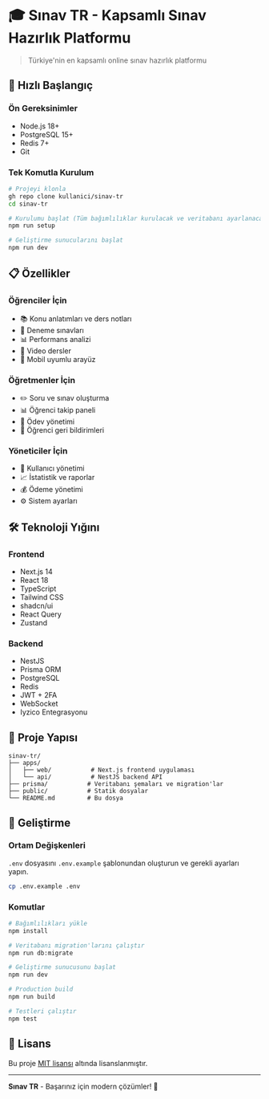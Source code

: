 # 🎓 Sınav TR - Kapsamlı Sınav Hazırlık Platformu

> Türkiye'nin en kapsamlı online sınav hazırlık platformu

## 🚀 Hızlı Başlangıç

### Ön Gereksinimler
- Node.js 18+
- PostgreSQL 15+
- Redis 7+
- Git

### Tek Komutla Kurulum

```bash
# Projeyi klonla
gh repo clone kullanici/sinav-tr
cd sinav-tr

# Kurulumu başlat (Tüm bağımlılıklar kurulacak ve veritabanı ayarlanacak)
npm run setup

# Geliştirme sunucularını başlat
npm run dev
```

## 📋 Özellikler

### Öğrenciler İçin
- 📚 Konu anlatımları ve ders notları
- 📝 Deneme sınavları
- 📊 Performans analizi
- 🎥 Video dersler
- 📱 Mobil uyumlu arayüz

### Öğretmenler İçin
- ✏️ Soru ve sınav oluşturma
- 📊 Öğrenci takip paneli
- 📝 Ödev yönetimi
- 💬 Öğrenci geri bildirimleri

### Yöneticiler İçin
- 👥 Kullanıcı yönetimi
- 📈 İstatistik ve raporlar
- 💰 Ödeme yönetimi
- ⚙️ Sistem ayarları

## 🛠 Teknoloji Yığını

### Frontend
- Next.js 14
- React 18
- TypeScript
- Tailwind CSS
- shadcn/ui
- React Query
- Zustand

### Backend
- NestJS
- Prisma ORM
- PostgreSQL
- Redis
- JWT + 2FA
- WebSocket
- Iyzico Entegrasyonu

## 📂 Proje Yapısı

```
sinav-tr/
├── apps/
│   ├── web/           # Next.js frontend uygulaması
│   └── api/           # NestJS backend API
├── prisma/           # Veritabanı şemaları ve migration'lar
├── public/           # Statik dosyalar
└── README.md         # Bu dosya
```

## 🔧 Geliştirme

### Ortam Değişkenleri
`.env` dosyasını `.env.example` şablonundan oluşturun ve gerekli ayarları yapın.

```bash
cp .env.example .env
```

### Komutlar

```bash
# Bağımlılıkları yükle
npm install

# Veritabanı migration'larını çalıştır
npm run db:migrate

# Geliştirme sunucusunu başlat
npm run dev

# Production build
npm run build

# Testleri çalıştır
npm test
```

## 📄 Lisans

Bu proje [MIT lisansı](LICENSE) altında lisanslanmıştır.

---

**Sınav TR** - Başarınız için modern çözümler! 🚀
